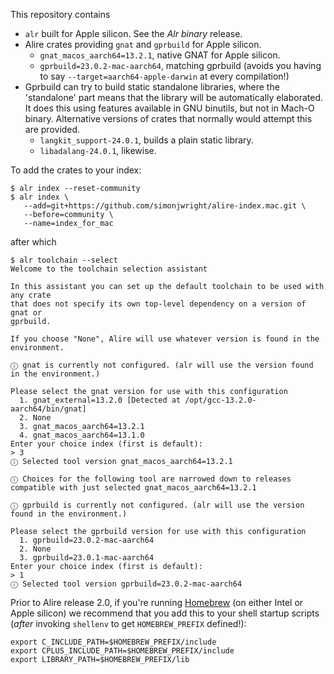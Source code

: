 This repository contains

* `alr` built for Apple silicon. See the _Alr binary_ release.
* Alire crates providing `gnat` and `gprbuild` for Apple silicon.
  * `gnat_macos_aarch64=13.2.1`, native GNAT for Apple silicon.
  * `gprbuild=23.0.2-mac-aarch64`, matching gprbuild (avoids you having to say `--target=aarch64-apple-darwin` at every compilation!)
* Gprbuild can try to build static standalone libraries, where the 'standalone' part means that the library will be automatically elaborated. It does this using features available in GNU binutils, but not in Mach-O binary. Alternative versions of crates that normally would attempt this are provided.
  * `langkit_support-24.0.1`, builds a plain static library.
  * `libadalang-24.0.1`, likewise.

To add the crates to your index:

```
$ alr index --reset-community
$ alr index \
   --add=git+https://github.com/simonjwright/alire-index.mac.git \
   --before=community \
   --name=index_for_mac
```

after which

```
$ alr toolchain --select
Welcome to the toolchain selection assistant

In this assistant you can set up the default toolchain to be used with any crate
that does not specify its own top-level dependency on a version of gnat or
gprbuild.

If you choose "None", Alire will use whatever version is found in the
environment.

ⓘ gnat is currently not configured. (alr will use the version found in the environment.)

Please select the gnat version for use with this configuration
  1. gnat_external=13.2.0 [Detected at /opt/gcc-13.2.0-aarch64/bin/gnat]
  2. None
  3. gnat_macos_aarch64=13.2.1
  4. gnat_macos_aarch64=13.1.0
Enter your choice index (first is default):
> 3
ⓘ Selected tool version gnat_macos_aarch64=13.2.1

ⓘ Choices for the following tool are narrowed down to releases compatible with just selected gnat_macos_aarch64=13.2.1

ⓘ gprbuild is currently not configured. (alr will use the version found in the environment.)

Please select the gprbuild version for use with this configuration
  1. gprbuild=23.0.2-mac-aarch64
  2. None
  3. gprbuild=23.0.1-mac-aarch64
Enter your choice index (first is default):
> 1
ⓘ Selected tool version gprbuild=23.0.2-mac-aarch64
```

Prior to Alire release 2.0, if you're running [Homebrew](https://brew.sh) (on either Intel or Apple silicon) we recommend that you add this to your shell startup scripts (_after_ invoking `shellenv` to get `HOMEBREW_PREFIX` defined!):

```
export C_INCLUDE_PATH=$HOMEBREW_PREFIX/include
export CPLUS_INCLUDE_PATH=$HOMEBREW_PREFIX/include
export LIBRARY_PATH=$HOMEBREW_PREFIX/lib
```
